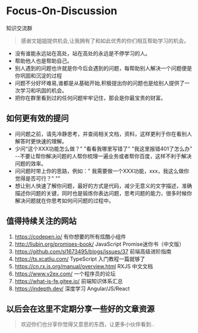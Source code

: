 # Focus-On-Discussion
知识交流群


> 感谢文姐姐提供机会,让我拥有了和如此优秀的你们相互帮助学习的机会。
> 
- 没有谁能永远站在高处，站在高处的永远是不停学习的人。
- 帮助他人也是帮助自己。
- 别人遇到的问题也许就是你今后会遇到的问题，每帮助别人解决一个问题便是你巩固和沉淀的过程
- 问题不分好坏难易,谁都是从基础开始,积极提出你的问题也是给别人提供了一次学习和巩固的机会。
- 把你在群里看到过的任何问题牢牢记住，那会是你最宝贵的财富。


## 如何更有效的提问
- 问问题之前，请先冷静思考，并查阅相关文档，资料，这样更利于你在看别人解答时更快速的理解。
- 少问“这个XXX功能怎么做？”  "看看我哪里写错了" "我这里报错401了怎么办" --不要让帮你解决问题的人帮你梳理一遍业务或者帮你百度，这样不利于解决问题的效率。
- 问问题时带上你的思路，例如：" 我需要做一个XXX功能，xxx，我这么做你觉得是否可行？" ""
- 想让别人快速了解你问题，最好的方式是代码，减少无意义的文字描述，准确描述你问题的关键，同时也是锻炼你表达问题，思考问题的能力，很多时候你解决问题就在你思考如何问问题的过程中。

## 值得持续关注的网站
1. https://codepen.io/   有你想要的所有炫酷小组件
2. http://liubin.org/promises-book/   JavaScript Promise迷你书（中文版）
3. https://github.com/sl1673495/blogs/issues/37   前端高级进阶指南
4. https://ts.xcatliu.com/    TypeScript 入门教程一篇就够了
5. https://cn.rx.js.org/manual/overview.html  RXJS 中文文档
6. https://www.v2ex.com/  一个程序员的论坛
7. https://what-is-fe.gitee.io/  前端知识体系汇总
8. https://indepth.dev/  深度学习 Angular/JS/React

## 以后会在这里不定期分享一些好的文章资源
> 欢迎你们也分享你觉得又意思的东西，让更多小伙伴看到..
